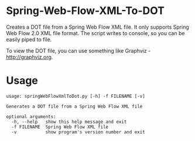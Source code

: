 Spring-Web-Flow-XML-To-DOT
==========================

Creates a DOT file from a Spring Web Flow XML file.  It only supports Spring Web
Flow 2.0 XML file format.  The script writes to console, so you can be easily 
piped to file.

To view the DOT file, you can use something like Graphviz - http://graphviz.org.

Usage
=====
```
usage: springWebFlowXmlToDot.py [-h] -f FILENAME [-v]

Generates a DOT file from a Spring Web Flow XML file

optional arguments:
  -h, --help   show this help message and exit
  -f FILENAME  Spring Web Flow XML file
  -v           show program's version number and exit
```
